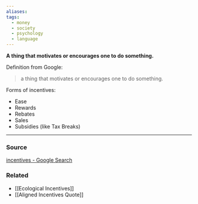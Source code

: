 ```yaml
---
aliases: 
tags:
  - money
  - society
  - psychology
  - language
---
```

**A thing that motivates or encourages one to do something.**

Definition from Google:

> a thing that motivates or encourages one to do something.

Forms of incentives:
- Ease
- Rewards
- Rebates
- Sales
- Subsidies (like Tax Breaks)

---

### Source

[incentives - Google Search](https://www.google.com/search?q=incentives&ie=UTF-8&oe=UTF-8&hl=en-us&client=safari)

### Related
- [[Ecological Incentives]] 
- [[Aligned Incentives Quote]]